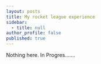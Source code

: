 ```yaml
---
layout: posts
title: My rocket league experience
sidebar:
  - title: null
author_profile: false
published: true
---
```

Nothing here. In Progres.......
